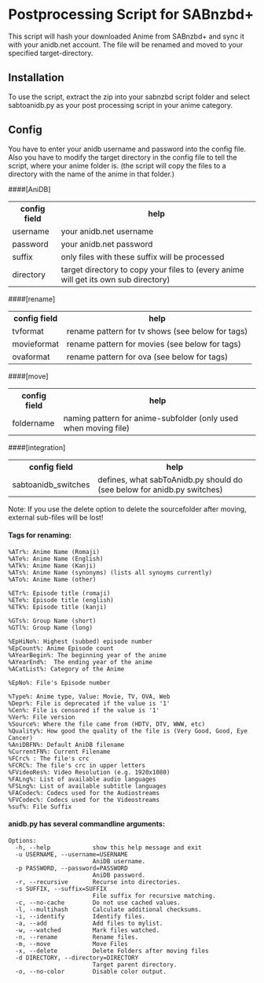 # Postprocessing Script for SABnzbd+

This script will hash your downloaded Anime from SABnzbd+ and sync it with your anidb.net account. The file will be renamed and moved to your specified target-directory.

## Installation

To use the script, extract the zip into your sabnzbd script folder and select sabtoanidb.py as your post processing script in your anime category.

## Config

You have to enter your anidb username and password into the config file. Also you have to modify the target directory in the config file to tell the script, where your anime folder is. (the script will copy the files to a directory with the name of the anime in that folder.)

####[AniDB]

<table>
  <tr>
    <th>config field</th><th>help</th>
  </tr>
  <tr>
    <td>username</td><td>your anidb.net username</td>
  </tr>
  <tr>
    <td>password</td><td>your anidb.net password</td>
  </tr>
  <tr>
    <td>suffix</td><td>only files with these suffix will be processed</td>
  </tr>
  <tr>
    <td>directory</td><td>target directory to copy your files to (every anime will get its own sub directory)</td>
  </tr>
</table>

####[rename]

<table>
  <tr>
    <th>config field</th><th>help</th>
  </tr>
  <tr>
    <td>tvformat</td><td>rename pattern for tv shows (see below for tags)</td>
  </tr>
  <tr>
    <td>movieformat</td><td>rename pattern for movies (see below for tags)</td>
  </tr>
  <tr>
    <td>ovaformat</td><td>rename pattern for ova (see below for tags)</td>
  </tr>
</table>

####[move]

<table>
  <tr>
    <th>config field</th><th>help</th>
  </tr>
  <tr>
    <td>foldername</td><td>naming pattern for anime-subfolder (only used when moving file)</td>
  </tr>
</table>

####[integration]

<table>
  <tr>
    <th>config field</th><th>help</th>
  </tr>
  <tr>
    <td>sabtoanidb_switches</td><td>defines, what sabToAnidb.py should do (see below for anidb.py switches)</td>
  </tr>
</table>

Note:
If you use the delete option to delete the sourcefolder after moving, external sub-files will be lost!

#### Tags for renaming:

    %ATr%: Anime Name (Romaji)
    %ATe%: Anime Name (English)
    %ATk%: Anime Name (Kanji)
    %ATs%: Anime Name (synonyms) (lists all synoyms currently)
    %ATo%: Anime Name (other)
    
    %ETr%: Episode title (romaji)
    %ETe%: Episode title (english)
    %ETk%: Episode title (kanji)
    
    %GTs%: Group Name (short)
    %GTl%: Group Name (long)
    
    %EpHiNo%: Highest (subbed) episode number
    %EpCount%: Anime Episode count
    %AYearBegin%: The beginning year of the anime
    %AYearEnd%:  The ending year of the anime
    %ACatList%: Category of the Anime
    
    %EpNo%: File's Episode number
    
    %Type%: Anime type, Value: Movie, TV, OVA, Web
    %Depr%: File is deprecated if the value is '1'
    %Cen%: File is censored if the value is '1'
    %Ver%: File version
    %Source%: Where the file came from (HDTV, DTV, WWW, etc)
    %Quality%: How good the quality of the file is (Very Good, Good, Eye Cancer)
    %AniDBFN%: Default AniDB filename
    %CurrentFN%: Current Filename
    %FCrc% : The file's crc
    %FCRC%: The file's crc in upper letters
    %FVideoRes%: Video Resolution (e.g. 1920x1080)
    %FALng%: List of available audio languages
    %FSLng%: List of available subtitle languages
    %FACodec%: Codecs used for the Audiostreams
    %FVCodec%: Codecs used for the Videostreams
    %suf%: File Suffix


#### anidb.py has several commandline arguments:

    Options:
      -h, --help            show this help message and exit
      -u USERNAME, --username=USERNAME
                            AniDB username.
      -p PASSWORD, --password=PASSWORD
                            AniDB password.
      -r, --recursive       Recurse into directories.
      -s SUFFIX, --suffix=SUFFIX
                            File suffix for recursive matching.
      -c, --no-cache        Do not use cached values.
      -l, --multihash       Calculate additional checksums.
      -i, --identify        Identify files.
      -a, --add             Add files to mylist.
      -w, --watched         Mark files watched.
      -n, --rename          Rename files.
      -m, --move            Move Files
      -x, --delete          Delete Folders after moving files
      -d DIRECTORY, --directory=DIRECTORY
                            Target parent directory.
      -o, --no-color        Disable color output.

